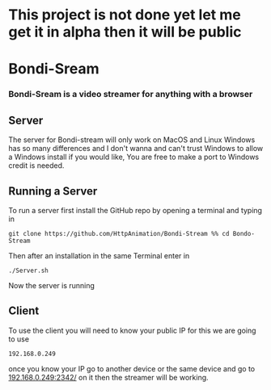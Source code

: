 # This project is not done yet let me get it in alpha then it will be public
# Bondi-Sream
### Bondi-Sream is a video streamer for anything with a browser
## Server
The server for Bondi-stream will only work on MacOS and Linux Windows has so many differences and I don't wanna and can't trust Windows to allow a Windows install if you would like, You are free to make a port to Windows credit is needed.

## Running a Server
 To run a server first install the GitHub repo by opening a terminal and typing in
 ```
git clone https://github.com/HttpAnimation/Bondi-Stream %% cd Bondo-Stream
```
Then after an installation in the same Terminal enter in
```
./Server.sh
```
Now the server is running

## Client
To use the client you will need to know your public IP for this we are going to use
```
192.168.0.249
```
once you know your IP go to another device or the same device and go to [192.168.0.249:2342/](192.168.0.249:2342/) on it then the streamer will be working.
